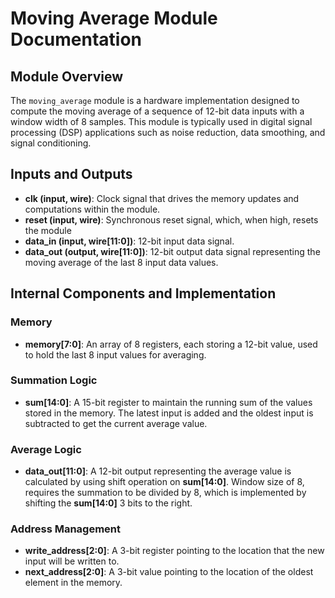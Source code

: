 # Moving Average Module Documentation

## Module Overview

The `moving_average` module is a hardware implementation designed to compute the moving average of a sequence of 12-bit data inputs with a window width of 8 samples. This module is typically used in digital signal processing (DSP) applications such as noise reduction, data smoothing, and signal conditioning.

## Inputs and Outputs

- **clk (input, wire)**: Clock signal that drives the memory updates and computations within the module.
- **reset (input, wire)**: Synchronous reset signal, which, when high, resets the module
- **data_in (input, wire[11:0])**: 12-bit input data signal.
- **data_out (output, wire[11:0])**: 12-bit output data signal representing the moving average of the last 8 input data values.

## Internal Components and Implementation

### Memory
- **memory[7:0]**: An array of 8 registers, each storing a 12-bit value, used to hold the last 8 input values for averaging.

### Summation Logic
- **sum[14:0]**: A 15-bit register to maintain the running sum of the values stored in the memory. The latest input is added and the oldest input is subtracted to get the current average value.

### Average Logic
-   **data_out[11:0]**: A 12-bit output representing the average value is calculated by using shift operation on **sum[14:0]**. Window size of 8, requires the summation to be divided by 8, which is implemented by shifting the **sum[14:0]** 3 bits to the right.

### Address Management
- **write_address[2:0]**: A 3-bit register pointing to the location that the new input will be written to.
- **next_address[2:0]**: A 3-bit value pointing to the location of the oldest element in the memory.

###
